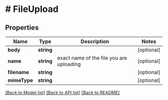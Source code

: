 # # FileUpload

## Properties

Name | Type | Description | Notes
------------ | ------------- | ------------- | -------------
**body** | **string** |  | [optional] 
**name** | **string** | exact name of the file you are uploading | [optional] 
**filename** | **string** |  | [optional] 
**mimeType** | **string** |  | [optional] 

[[Back to Model list]](../../README.md#documentation-for-models) [[Back to API list]](../../README.md#documentation-for-api-endpoints) [[Back to README]](../../README.md)


